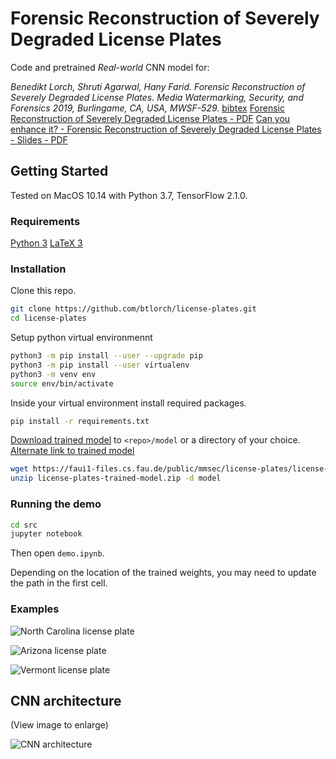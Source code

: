 # Forensic Reconstruction of Severely Degraded License Plates

Code and pretrained *Real-world* CNN model for:

*Benedikt Lorch, Shruti Agarwal, Hany Farid. Forensic Reconstruction of Severely Degraded License Plates.
Media Watermarking, Security, and Forensics 2019, Burlingame, CA, USA, MWSF-529.* [bibtex](http://cris.fau.de/bibtex/publication/209464175.bib)
[Forensic Reconstruction of Severely Degraded License Plates - PDF](https://faui1-files.cs.fau.de/public/mmsec/license-plates/ei2019_forensic_reconstruction_of_severely_degraded_license_plates.pdf)
[Can you enhance it? - Forensic Reconstruction of Severely Degraded License Plates - Slides - PDF](https://faui1-files.cs.fau.de/public/mmsec/license-plates/ei2019_forensic_reconstruction_of_severely_degraded_license_plates_slides.pdf)


## Getting Started

Tested on MacOS 10.14 with Python 3.7, TensorFlow 2.1.0.


### Requirements
[Python 3](https://www.python.org/downloads/)
[LaTeX 3](https://www.latex-project.org/get/)

### Installation

Clone this repo.
```bash
git clone https://github.com/btlorch/license-plates.git
cd license-plates
```

Setup python virtual environmennt
```bash
python3 -m pip install --user --upgrade pip
python3 -m pip install --user virtualenv
python3 -m venv env
source env/bin/activate
```

Inside your virtual environment install required packages.
```bash
pip install -r requirements.txt
```

[Download trained model](https://faui1-files.cs.fau.de/public/mmsec/license-plates/license-plates-trained-model.zip) to `<repo>/model` or a directory of your choice.
[Alternate link to trained model](https://drive.google.com/file/d/1fxUeKGdr7n9apFEw3YZvZMFnWKIi6Yb_/view?usp=sharing)
```bash
wget https://faui1-files.cs.fau.de/public/mmsec/license-plates/license-plates-trained-model.zip
unzip license-plates-trained-model.zip -d model
```

### Running the demo
```bash
cd src
jupyter notebook
```

Then open `demo.ipynb`.

Depending on the location of the trained weights, you may need to update the path in the first cell.

### Examples
![North Carolina license plate](assets/north_carolina_example.png "North Carolina license plate")

![Arizona license plate](assets/arizona_example.png "Arizona license plate")

![Vermont license plate](assets/vermont_example.png "Vermont license plate")

## CNN architecture

(View image to enlarge)

![CNN architecture](assets/cnn_architecture.png "CNN architecture")
